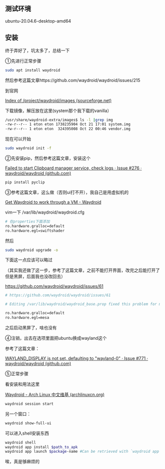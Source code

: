 ## 测试环境

ubuntu-20.04.6-desktop-amd64



## 安装

终于弄好了，坑太多了，总结一下

①先进行正常步骤

```Bash
sudo apt install waydroid
```

然后参考这篇文章https://github.com/waydroid/waydroid/issues/215

到官网

[Index of /project/waydroid/images (sourceforge.net)](https://jaist.dl.sourceforge.net/project/waydroid/images/)

下载镜像，解压放在这里(system那个我下载的vanilla）

```Bash
/usr/share/waydroid-extra/images$ ls -l |grep img
-rw-r--r-- 1 eton eton 1738235904 Oct 21 17:01 system.img
-rw-r--r-- 1 eton eton  324395008 Oct 22 00:46 vendor.img
```

现在可以开始

```Bash
sudo waydroid init -f
```

②先安装pip，然后参考这篇文章，安装这个

[Failed to start Clipboard manager service, check logs · Issue #276 · waydroid/waydroid (github.com)](https://github.com/waydroid/waydroid/issues/276)

```Bash
pip install pyclip
```

③参考这篇文章，这么做（否则ui打不开），我自己是用虚拟机的

[Get Waydroid to work through a VM - Waydroid](https://docs.waydro.id/faq/get-waydroid-to-work-through-a-vm)

vim一下 /var/lib/waydroid/waydroid.cfg

```Bash
# 在properties下面添加
ro.hardware.gralloc=default
ro.hardware.egl=swiftshader
```

然后

```Bash
sudo waydroid upgrade -o
```

下面这一点应该可以略过

（其实我还做了这一步，参考了这篇文章，之前不能打开界面，改完之后能打开了但是黑屏，后面我也没改回去）

https://github.com/waydroid/waydroid/issues/61

```Bash
# https://github.com/waydroid/waydroid/issues/61

# Editing /var/lib/waydroid/waydroid_base.prop fixed this problem for my RX 6600 XT. However, hardware acceleration would be disabled. Not so usable.

ro.hardware.gralloc=default
ro.hardware.egl=mesa
```

之后启动黑屏了，啥也没有

④注销，出去在选项里面把ubuntu换成wayland这个

参考了这篇文章：

[WAYLAND_DISPLAY is not set, defaulting to "wayland-0" · Issue #771 · waydroid/waydroid (github.com)](https://github.com/waydroid/waydroid/issues/771)

⑤正常步骤

看安装和用法这里

[Waydroid - Arch Linux 中文维基 (archlinuxcn.org)](https://wiki.archlinuxcn.org/wiki/Waydroid)

```Bash
waydroid session start
```

另一个窗口：

```Bash
waydroid show-full-ui
```

可以进入shell安装东西

```Bash
waydroid shell
waydroid app install $path_to_apk
waydroid app launch $package-name #Can be retrieved with `waydroid app list`
```

唉，真是够麻烦的